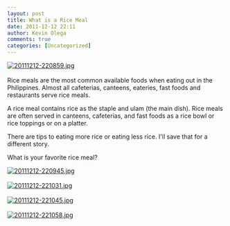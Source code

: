 ```yaml
---
layout: post
title: What is a Rice Meal
date: 2011-12-12 22:11
author: Kevin Olega
comments: true
categories: [Uncategorized]
---
```

<a href="http://philippineislandliving.com/wp-content/uploads/2011/12/20111212-220859.jpg"><img src="http://philippineislandliving.com/wp-content/uploads/2011/12/20111212-220859.jpg" alt="20111212-220859.jpg" class="alignnone size-full" /></a><br /><br />
Rice meals are the most common available foods when eating out in the Philippines. Almost all cafeterias, canteens, eateries, fast foods and restaurants serve rice meals. 

A rice meal contains rice as the staple and ulam (the main dish). Rice meals are often served in canteens, cafeterias, and fast foods as a rice bowl or rice toppings or on a platter. 

There are tips to eating more rice or eating less rice. I'll save that for a different story. 

What is your favorite rice meal?

<a href="http://philippineislandliving.com/wp-content/uploads/2011/12/20111212-220945.jpg"><img src="http://philippineislandliving.com/wp-content/uploads/2011/12/20111212-220945.jpg" alt="20111212-220945.jpg" class="alignnone size-full" /></a><br /><br /><a href="http://philippineislandliving.com/wp-content/uploads/2011/12/20111212-221031.jpg"><img src="http://philippineislandliving.com/wp-content/uploads/2011/12/20111212-221031.jpg" alt="20111212-221031.jpg" class="alignnone size-full" /></a><br /><br /><a href="http://philippineislandliving.com/wp-content/uploads/2011/12/20111212-221045.jpg"><img src="http://philippineislandliving.com/wp-content/uploads/2011/12/20111212-221045.jpg" alt="20111212-221045.jpg" class="alignnone size-full" /></a><br /><br /><a href="http://philippineislandliving.com/wp-content/uploads/2011/12/20111212-221058.jpg"><img src="http://philippineislandliving.com/wp-content/uploads/2011/12/20111212-221058.jpg" alt="20111212-221058.jpg" class="alignnone size-full" /></a>
